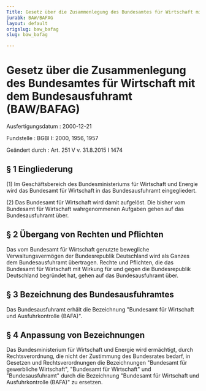 ```yaml
---
Title: Gesetz über die Zusammenlegung des Bundesamtes für Wirtschaft mit dem Bundesausfuhramt
jurabk: BAW/BAFAG
layout: default
origslug: baw_bafag
slug: baw_bafag

---
```


# Gesetz über die Zusammenlegung des Bundesamtes für Wirtschaft mit dem Bundesausfuhramt (BAW/BAFAG)

Ausfertigungsdatum
:   2000-12-21

Fundstelle
:   BGBl I: 2000, 1956, 1957

Geändert durch
:   Art. 251 V v. 31.8.2015 I 1474



## § 1 Eingliederung

(1) Im Geschäftsbereich des Bundesministeriums für Wirtschaft und
Energie wird das Bundesamt für Wirtschaft in das Bundesausfuhramt
eingegliedert.

(2) Das Bundesamt für Wirtschaft wird damit aufgelöst. Die bisher vom
Bundesamt für Wirtschaft wahrgenommenen Aufgaben gehen auf das
Bundesausfuhramt über.


## § 2 Übergang von Rechten und Pflichten

Das vom Bundesamt für Wirtschaft genutzte bewegliche
Verwaltungsvermögen der Bundesrepublik Deutschland wird als Ganzes dem
Bundesausfuhramt übertragen. Rechte und Pflichten, die das Bundesamt
für Wirtschaft mit Wirkung für und gegen die Bundesrepublik
Deutschland begründet hat, gehen auf das Bundesausfuhramt über.


## § 3 Bezeichnung des Bundesausfuhramtes

Das Bundesausfuhramt erhält die Bezeichnung "Bundesamt für Wirtschaft
und Ausfuhrkontrolle (BAFA)".


## § 4 Anpassung von Bezeichnungen

Das Bundesministerium für Wirtschaft und Energie wird ermächtigt,
durch Rechtsverordnung, die nicht der Zustimmung des Bundesrates
bedarf, in Gesetzen und Rechtsverordnungen die Bezeichnungen
"Bundesamt für gewerbliche Wirtschaft", "Bundesamt für Wirtschaft" und
"Bundesausfuhramt" durch die Bezeichnung "Bundesamt für Wirtschaft und
Ausfuhrkontrolle (BAFA)" zu ersetzen.


